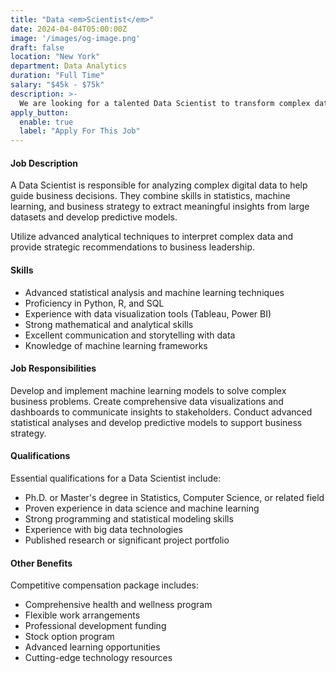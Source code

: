 ```yaml
---
title: "Data <em>Scientist</em>"
date: 2024-04-04T05:00:00Z
image: '/images/og-image.png'
draft: false
location: "New York"
department: Data Analytics
duration: "Full Time"
salary: "$45k - $75k"
description: >-
  We are looking for a talented Data Scientist to transform complex data into actionable insights and drive strategic decision-making.
apply_button:
  enable: true
  label: "Apply For This Job"
---
```


#### Job Description

A Data Scientist is responsible for analyzing complex digital data to help guide business decisions. They combine skills in statistics, machine learning, and business strategy to extract meaningful insights from large datasets and develop predictive models.

Utilize advanced analytical techniques to interpret complex data and provide strategic recommendations to business leadership.

#### Skills

- Advanced statistical analysis and machine learning techniques
- Proficiency in Python, R, and SQL
- Experience with data visualization tools (Tableau, Power BI)
- Strong mathematical and analytical skills
- Excellent communication and storytelling with data
- Knowledge of machine learning frameworks

#### Job Responsibilities

Develop and implement machine learning models to solve complex business problems.
Create comprehensive data visualizations and dashboards to communicate insights to stakeholders.
Conduct advanced statistical analyses and develop predictive models to support business strategy.

#### Qualifications

Essential qualifications for a Data Scientist include:

- Ph.D. or Master's degree in Statistics, Computer Science, or related field
- Proven experience in data science and machine learning
- Strong programming and statistical modeling skills
- Experience with big data technologies
- Published research or significant project portfolio

#### Other Benefits

Competitive compensation package includes:

- Comprehensive health and wellness program
- Flexible work arrangements
- Professional development funding
- Stock option program
- Advanced learning opportunities
- Cutting-edge technology resources
